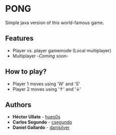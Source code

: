 # PONG

Simple java version of this world-famous game.

## Features
* Player vs. player gamemode (Local multiplayer)
* Multiplayer -*Coming soon*-

## How to play?
* Player 1 moves using 'W' and 'S'
* Player 2 moves using '↑' and '↓'

## Authors

* **Héctor Ullate** - [hues0s](https://github.com/hues0s)
* **Carlos Segundo** - [csegundo](https://github.com/csegundo)
* **Daniel Gallardo** - [danisilver](https://github.com/danisilver)

